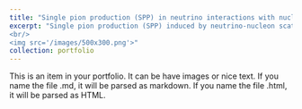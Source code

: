 ```yaml
---
title: "Single pion production (SPP) in neutrino interactions with nucleons "
excerpt: "Single pion production (SPP) induced by neutrino-nucleon scattering is one of the processes used to measure the neutrino oscillation parameters. We have proposed several improvements in the theoretical description of the SPP. Inpapers [Phys. Rev. D77, 053001](https://journals.aps.org/prd/abstract/10.1103/PhysRevD.77.053001) and [Phys. Rev. D77, 053003](https://journals.aps.org/prd/abstract/10.1103/PhysRevD.77.053003), a new scheme for modeling resonance form factors in the Rein-Sehgal model and an algorithm for implementing the lepton mass effects were proposed. Several experimental Monte Carlo generators, including NEUT implemented our results. In [Phys. Rev. D 80, 093001](https://journals.aps.org/prd/abstract/10.1103/PhysRevD.80.093001), we studied the ANL and BNL data for SPP. For the first time, it was shown that both data sets are consistent, contrary to what was claimed before in previous analyses. In [Phys.Rev.  D80,  093001](https://journals.aps.org/prd/abstract/10.1103/PhysRevD.80.093001),  and [Phys.  Rev.  D90,  093001](https://journals.aps.org/prd/abstract/10.1103/PhysRevD.90.093001),  we  obtained  new parametrizations for the weak nucleon-Delta excitation transition matrix element. 
<br/>
<img src='/images/500x300.png'>"
collection: portfolio
---
```


This is an item in your portfolio. It can be have images or nice text. If you name the file .md, it will be parsed as markdown. If you name the file .html, it will be parsed as HTML. 
